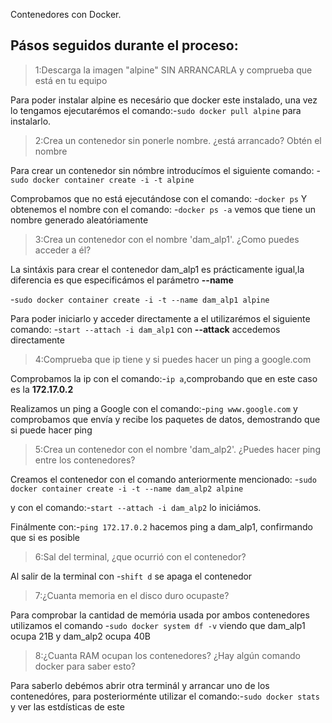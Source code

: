 Contenedores con Docker.

## Pásos seguidos durante el proceso:
>1:Descarga la imagen "alpine" SIN ARRANCARLA y comprueba que está en tu equipo

Para poder instalar alpine es necesário que docker este instalado, una vez lo tengamos ejecutarémos el comando:-`sudo docker pull alpine` para instalarlo.

>2:Crea un contenedor sin ponerle nombre. ¿está arrancado? Obtén el nombre

Para crear un contenedor sin nómbre introducímos el siguiente comando:
-`sudo docker container create -i -t alpine`

Comprobamos que no está ejecutándose con el comando:
-`docker ps`
Y obtenemos el nombre con el comando:
-`docker ps -a`
vemos que tiene un nombre generado aleatóriamente

>3:Crea un contenedor con el nombre 'dam_alp1'. ¿Como puedes acceder a él?

La sintáxis para crear el contenedor dam_alp1 es prácticamente igual,la diferencia es
que especificámos el parámetro **--name**

-`sudo docker container create -i -t --name dam_alp1 alpine`

Para poder iniciarlo y acceder directamente a el utilizarémos el siguiente comando:
-`start --attach -i dam_alp1`
con **--attack** accedemos directamente

>4:Comprueba que ip tiene y si puedes hacer un ping a google.com

Comprobamos la ip con el comando:-`ip a`,comprobando que en este caso es la 
**172.17.0.2** 

Realizamos un ping a Google con el comando:-`ping www.google.com`
y comprobamos que envía y recibe los paquetes de datos, demostrando que 
si puede hacer ping

>5:Crea un contenedor con el nombre 'dam_alp2'. ¿Puedes hacer ping entre los contenedores?

Creamos el contenedor con el comando anteriormente mencionado:
-`sudo docker container create -i -t --name dam_alp2 alpine`

y con el comando:-`start --attach -i dam_alp2` lo iniciámos.

Finálmente con:-`ping 172.17.0.2` hacemos ping a dam_alp1, confirmando que si es posible

>6:Sal del terminal, ¿que ocurrió con el contenedor?

Al salir de la terminal con -`shift d` se apaga el contenedor

>7:¿Cuanta memoria en el disco duro ocupaste?

Para comprobar la cantidad de memória usada por ambos contenedores utilizamos el comando -`sudo docker system df -v`
viendo que dam_alp1 ocupa 21B y dam_alp2 ocupa 40B

>8:¿Cuanta RAM ocupan los contenedores? ¿Hay algún comando docker para saber esto?

Para saberlo debémos abrir otra terminál y arrancar uno de los contenedóres, para posteriorménte 
utilizar el comando:-`sudo docker stats` y ver las estdísticas de este
